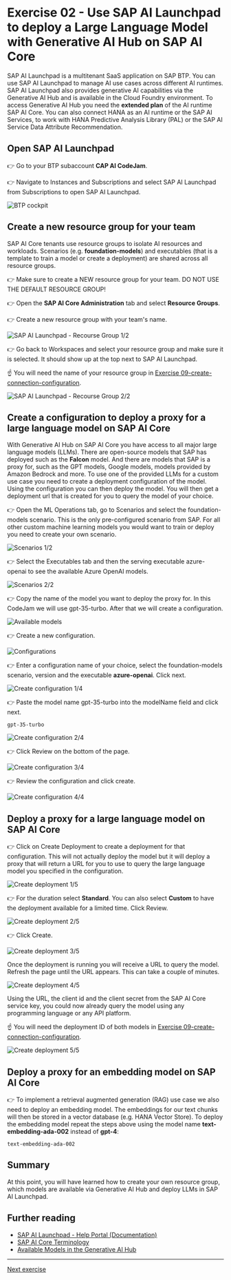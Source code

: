 # Exercise 02 - Use SAP AI Launchpad to deploy a Large Language Model with Generative AI Hub on SAP AI Core

SAP AI Launchpad is a multitenant SaaS application on SAP BTP. You can use SAP AI Launchpad to manage AI use cases across different AI runtimes. SAP AI Launchpad also provides generative AI
capabilities via the Generative AI Hub and is available in the Cloud Foundry environment. To access Generative AI Hub you need the **extended plan** of the AI runtime SAP AI Core. You can also connect HANA as an AI runtime or the SAP AI Services, to work with HANA Predictive Analysis Library (PAL) or the SAP AI Service Data Attribute Recommendation.

## Open SAP AI Launchpad
👉 Go to your BTP subaccount **CAP AI CodeJam**. 

👉 Navigate to Instances and Subscriptions and select SAP AI Launchpad from Subscriptions to open SAP AI Launchpad.

![BTP cockpit](assets/2024-07-17_14-43-29copy.png)

## Create a new resource group for your team
SAP AI Core tenants use resource groups to isolate AI resources and workloads. Scenarios (e.g. **foundation-models**)
and executables (that is a template to train a model or create a deployment) are shared across all resource groups.

👉 Make sure to create a NEW resource group for your team. DO NOT USE THE DEFAULT RESOURCE GROUP! 

👉 Open the **SAP AI Core Administration** tab and select **Resource Groups**. 

👉 Create a new resource group with your team's name.

![SAP AI Launchpad - Recourse Group 1/2](assets/2024-07-31_12-03-53.png)

👉 Go back to Workspaces and select your resource group and make sure it is selected. It should show up at the top next to SAP AI Launchpad.

☝️ You will need the name of your resource group in [Exercise 09-create-connection-configuration](../09-create-connection-configuration/README.md).

![SAP AI Launchpad - Recourse Group 2/2](assets/2024-07-31_12-05-01.png)

## Create a configuration to deploy a proxy for a large language model on SAP AI Core
With Generative AI Hub on SAP AI Core you have access to all major large language models (LLMs). There are open-source models that SAP has deployed such as the **Falcon** model. And there are models that SAP is a proxy for, such as the GPT models, Google models, models provided by Amazon Bedrock and more. To use one of the provided LLMs for a custom use case you need to create a deployment configuration of the model. Using the configuration you can then deploy the model. You will then get a deployment url that is created for you to query the model of your choice.

👉 Open the ML Operations tab, go to Scenarios and select the foundation-models scenario. This is the only pre-configured scenario from SAP. For all other custom machine learning models you would want to train or deploy you need to create your own scenario.

![Scenarios 1/2](assets/2024-07-22_12-52-11.png)

👉 Select the Executables tab and then the serving executable azure-openai to see the available Azure OpenAI models.

![Scenarios 2/2](assets/2024-07-22_13-04-27.png)

👉 Copy the name of the model you want to deploy the proxy for. In this CodeJam we will use gpt-35-turbo.
After that we will create a configuration.

![Available models](assets/2024-07-22_13-04-40.png)

👉 Create a new configuration.

![Configurations](assets/2024-07-22_13-15-51.png)

👉 Enter a configuration name of your choice, select the foundation-models scenario, version and the executable **azure-openai**. Click next.

![Create configuration 1/4](assets/2024-07-16_16-42-19.png)

👉 Paste the model name gpt-35-turbo into the modelName field and click next.

```
gpt-35-turbo
```

![Create configuration 2/4](assets/2024-07-16_16-42-54.png)

👉 Click Review on the bottom of the page.

![Create configuration 3/4](assets/2024-07-16_16-43-20.png)

👉 Review the configuration and click create.

![Create configuration 4/4](assets/2024-07-16_16-43-35.png)

## Deploy a proxy for a large language model on SAP AI Core

👉 Click on Create Deployment to create a deployment for that configuration. This will not actually deploy the model but it will deploy a proxy that will return a URL for you to use to query the large language model you specified in the configuration.

![Create deployment 1/5](assets/2024-07-16_16-43-57.png)

👉 For the duration select **Standard**. You can also select **Custom** to have the deployment available for a limited time. Click Review.

![Create deployment 2/5](assets/2024-07-16_16-44-17.png)

👉 Click Create.

![Create deployment 3/5](assets/2024-07-16_16-44-32.png)

Once the deployment is running you will receive a URL to query the model. Refresh the page until the URL appears. This can take a couple of minutes.

![Create deployment 4/5](assets/2024-07-16_16-44-49.png)

Using the URL, the client id and the client secret from the SAP AI Core service key, you could now already query the model using any programming language or any API platform.

☝️ You will need the deployment ID of both models in [Exercise 09-create-connection-configuration](../09-create-connection-configuration/README.md).

![Create deployment 5/5](assets/2024-07-16_16-51-40.png)

## Deploy a proxy for an embedding model on SAP AI Core
👉 To implement a retrieval augmented generation (RAG) use case we also need to deploy an embedding model. The embeddings for our text chunks will then be stored in a vector database (e.g. HANA Vector Store). To deploy the embedding model repeat the steps above using the model name **text-embedding-ada-002** instead of **gpt-4**: 
```
text-embedding-ada-002
```
## Summary

At this point, you will have learned how to create your own resource group, which models are available via Generative AI Hub and deploy LLMs in SAP AI Launchpad.

## Further reading

* [SAP AI Launchpad - Help Portal (Documentation)](https://help.sap.com/docs/ai-launchpad/sap-ai-launchpad/what-is-sap-ai-launchpad)
* [SAP AI Core Terminology](https://help.sap.com/docs/sap-ai-core/sap-ai-core-service-guide/terminology)
* [Available Models in the Generative AI Hub](https://help.sap.com/docs/sap-ai-core/sap-ai-core-service-guide/models-and-scenarios-in-generative-ai-hub)

---

[Next exercise](../03-explore-genai-hub/README.md)

